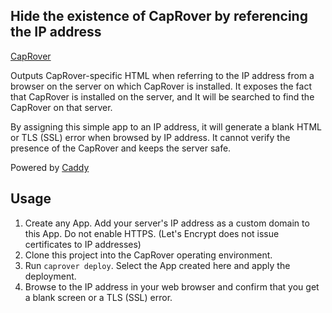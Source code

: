 ## Hide the existence of CapRover by referencing the IP address

[CapRover](https://caprover.com/)

Outputs CapRover-specific HTML when referring to the IP address from a browser on the server on which CapRover is installed. It exposes the fact that CapRover is installed on the server, and It will be searched to find the CapRover on that server.

By assigning this simple app to an IP address, it will generate a blank HTML or TLS (SSL) error when browsed by IP address. It cannot verify the presence of the CapRover and keeps the server safe.

Powered by [Caddy](https://caddyserver.com/)

## Usage

1. Create any App. Add your server's IP address as a custom domain to this App. Do not enable HTTPS. (Let's Encrypt does not issue certificates to IP addresses)
2. Clone this project into the CapRover operating environment.
3. Run `caprover deploy`. Select the App created here and apply the deployment.
4. Browse to the IP address in your web browser and confirm that you get a blank screen or a TLS (SSL) error.

